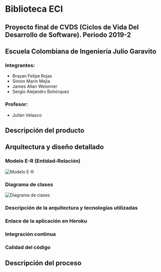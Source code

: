 ﻿# Biblioteca ECI
## Proyecto final de CVDS (Ciclos de Vida Del Desarrollo de Software). Periodo 2019-2
## Escuela Colombiana de Ingeniería Julio Garavito

### Integrantes:
* Brayan Felipe Rojas
* Simon Marin Mejia
* James Allan Weisnner
* Sergio Alejandro Bohórquez 

### Profesor:
* Julián Velasco


## Descripción del producto

## Arquitectura y diseño detallado

### Modelo E-R (Entidad-Relación)
![Modelo E-R](https://github.com/AlejandroBohal/Proyecto_CVDS/blob/master/img/ModeloER2.png)
### Diagrama de clases
![Diagrama de clases](https://raw.githubusercontent.com/AlejandroBohal/Proyecto_CVDS/master/img/DClases.png)
### Descripción de la arquitectura y tecnologías utilizadas
### Enlace de la aplicación en Heroku
### Integración continua
### Calidad del código

## Descripción del proceso
